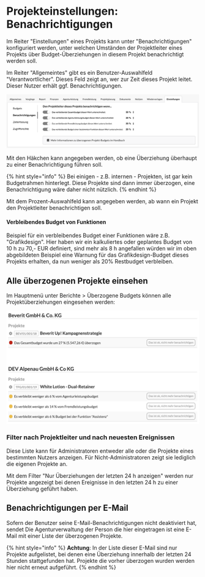 # Projekteinstellungen: Benachrichtigungen

Im Reiter "Einstellungen" eines Projekts kann unter "Benachrichtigungen" konfiguriert werden, unter welchen Umständen der Projektleiter eines Projekts über Budget-Überziehungen in diesem Projekt benachrichtigt werden soll.

Im Reiter "Allgemeintes" gibt es ein Benutzer-Auswahlfeld "Verantwortlicher". Dieses Feld zeigt an, wer zur Zeit dieses Projekt leitet. Dieser Nutzer erhält ggf. Benachrichtigungen.

![](../../../.gitbook/assets/bildschirmfoto-2020-05-24-um-13.44.00.png)

Mit den Häkchen kann angegeben werden, ob eine Überziehung überhaupt zu einer Benachrichtigung führen soll.

{% hint style="info" %}
Bei einigen  - z.B. internen - Projekten, ist gar kein Budgetrahmen hinterlegt. Diese Projekte sind dann immer überzogen, eine Benachrichtigung wäre daher nicht nützlich.
{% endhint %}

Mit dem Prozent-Auswahlfeld kann angegeben werden, ab wann ein Projekt den Projektleiter benachrichtigen soll.

#### Verbleibendes Budget von Funktionen

Beispiel für ein verbleibendes Budget einer Funktionen wäre z.B.  "Grafikdesign". Hier haben wir ein kalkuliertes oder geplantes Budget von 10 h zu 70,- EUR definiert, sind mehr als 8 h angefallen würden wir im oben abgebildeten Beispiel eine Warnung für das Grafikdesign-Budget dieses Projekts erhalten, da nun weniger als 20% Restbudget verbleiben.

## Alle überzogenen Projekte einsehen

Im Hauptmenü unter Berichte &gt; Überzogene Budgets können alle Projektüberziehungen eingesehen werden:

![](../../../.gitbook/assets/bildschirmfoto-2020-03-22-um-12.57.42.png)

### Filter nach Projektleiter und nach neuesten Ereignissen

Diese Liste kann für Administratoren entweder alle oder die Projekte eines bestimmten Nutzers anzeigen. Für Nicht-Administratoren zeigt sie lediglich die eigenen Projekte an.

Mit dem Filter "Nur Überziehungen der letzten 24 h anzeigen" werden nur Projekte angezeigt bei denen Ereignisse in den letzten 24 h zu einer Überziehung geführt haben.

## Benachrichtigungen per E-Mail

Sofern der Benutzer seine E-Mail-Benachrichtigungen nicht deaktiviert hat, sendet Die Agenturverwaltung der Person die hier eingetragen ist eine E-Mail mit einer Liste der überzogenen Projekte.

{% hint style="info" %}
**Achtung**: In der Liste dieser E-Mail sind nur Projekte aufgelistet, bei denen eine Überziehung innerhalb der letzten 24 Stunden stattgefunden hat. Projekte die vorher überzogen wurden werden hier nicht erneut aufgeführt.
{% endhint %}

